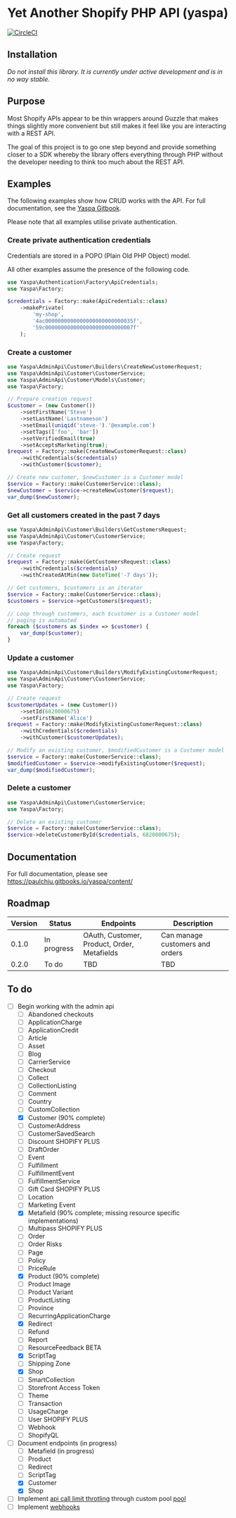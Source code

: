 # Yet Another Shopify PHP API (yaspa)

[![CircleCI](https://circleci.com/gh/paulchiu/yaspa/tree/master.svg?style=svg)](https://circleci.com/gh/paulchiu/yaspa/tree/master)

## Installation

*Do not install this library. It is currently under active development
and is in no way stable.*

## Purpose

Most Shopify APIs appear to be thin wrappers around Guzzle that makes things
slightly more convenient but still makes it feel like you are interacting with a
REST API.

The goal of this project is to go one step beyond and provide something closer
to a SDK whereby the library offers everything through PHP without the developer
needing to think too much about the REST API.

## Examples

The following examples show how CRUD works with the API. For full documentation,
see the [Yaspa Gitbook][docs].

Please note that all examples utilise private authentication.

### Create private authentication credentials

Credentials are stored in a POPO (Plain Old PHP Object) model.

All other examples assume the presence of the following code.

```php
use Yaspa\Authentication\Factory\ApiCredentials;
use Yaspa\Factory;

$credentials = Factory::make(ApiCredentials::class)
    ->makePrivate(
        'my-shop',
        '4ac0000000000000000000000000035f',
        '59c0000000000000000000000000007f'
    );
```

### Create a customer

```php
use Yaspa\AdminApi\Customer\Builders\CreateNewCustomerRequest;
use Yaspa\AdminApi\Customer\CustomerService;
use Yaspa\AdminApi\Customer\Models\Customer;
use Yaspa\Factory;

// Prepare creation request
$customer = (new Customer())
    ->setFirstName('Steve')
    ->setLastName('Lastnameson')
    ->setEmail(uniqid('steve-').'@example.com')
    ->setTags(['foo', 'bar'])
    ->setVerifiedEmail(true)
    ->setAcceptsMarketing(true);
$request = Factory::make(CreateNewCustomerRequest::class)
    ->withCredentials($credentials)
    ->withCustomer($customer);

// Create new customer, $newCustomer is a Customer model
$service = Factory::make(CustomerService::class);
$newCustomer = $service->createNewCustomer($request);
var_dump($newCustomer);
```

### Get all customers created in the past 7 days

```php
use Yaspa\AdminApi\Customer\Builders\GetCustomersRequest;
use Yaspa\AdminApi\Customer\CustomerService;
use Yaspa\Factory;

// Create request
$request = Factory::make(GetCustomersRequest::class)
    ->withCredentials($credentials)
    ->withCreatedAtMin(new DateTime('-7 days'));

// Get customers, $customers is an iterator
$service = Factory::make(CustomerService::class);
$customers = $service->getCustomers($request);

// Loop through customers, each $customer is a Customer model
// paging is automated
foreach ($customers as $index => $customer) {
    var_dump($customer);
}
```

### Update a customer

```php
use Yaspa\AdminApi\Customer\Builders\ModifyExistingCustomerRequest;
use Yaspa\AdminApi\Customer\CustomerService;
use Yaspa\Factory;

// Create request
$customerUpdates = (new Customer())
    ->setId(6820000675)
    ->setFirstName('Alice')
$request = Factory::make(ModifyExistingCustomerRequest::class)
    ->withCredentials($credentials)
    ->withCustomer($customerUpdates);

// Modify an existing customer, $modifiedCustomer is a Customer model
$service = Factory::make(CustomerService::class);
$modifiedCustomer = $service->modifyExistingCustomer($request);
var_dump($modifiedCustomer);
```

### Delete a customer

```php
use Yaspa\AdminApi\Customer\CustomerService;
use Yaspa\Factory;

// Delete an existing customer
$service = Factory::make(CustomerService::class);
$service->deleteCustomerById($credentials, 6820000675);
```

## Documentation

For full documentation, please see https://paulchiu.gitbooks.io/yaspa/content/

[docs]: https://paulchiu.gitbooks.io/yaspa/content/

## Roadmap

|Version|Status|Endpoints|Description|
|-------|------|---------|-----------|
|0.1.0|In progress|OAuth, Customer, Product, Order, Metafields|Can manage customers and orders|
|0.2.0|To do|TBD|TBD|

## To do

- [ ] Begin working with the admin api
    - [ ] Abandoned checkouts
    - [ ] ApplicationCharge
    - [ ] ApplicationCredit
    - [ ] Article
    - [ ] Asset
    - [ ] Blog
    - [ ] CarrierService
    - [ ] Checkout
    - [ ] Collect
    - [ ] CollectionListing
    - [ ] Comment
    - [ ] Country
    - [ ] CustomCollection
    - [x] Customer (90% complete)
    - [ ] CustomerAddress
    - [ ] CustomerSavedSearch
    - [ ] Discount SHOPIFY PLUS
    - [ ] DraftOrder
    - [ ] Event
    - [ ] Fulfillment
    - [ ] FulfillmentEvent
    - [ ] FulfillmentService
    - [ ] Gift Card SHOPIFY PLUS
    - [ ] Location
    - [ ] Marketing Event
    - [x] Metafield (90% complete; missing resource specific implementations)
    - [ ] Multipass SHOPIFY PLUS
    - [ ] Order
    - [ ] Order Risks
    - [ ] Page
    - [ ] Policy
    - [ ] PriceRule
    - [x] Product (90% complete)
    - [ ] Product Image
    - [ ] Product Variant
    - [ ] ProductListing
    - [ ] Province
    - [ ] RecurringApplicationCharge
    - [x] Redirect
    - [ ] Refund
    - [ ] Report
    - [ ] ResourceFeedback BETA
    - [x] ScriptTag
    - [ ] Shipping Zone
    - [x] Shop
    - [ ] SmartCollection
    - [ ] Storefront Access Token
    - [ ] Theme
    - [ ] Transaction
    - [ ] UsageCharge
    - [ ] User SHOPIFY PLUS
    - [ ] Webhook
    - [ ] ShopifyQL
- [ ] Document endpoints (in progress)
    - [ ] Metafield (in progress)
    - [ ] Product
    - [ ] Redirect
    - [ ] ScriptTag
    - [x] Customer
    - [x] Shop
- [ ] Implement [api call limit throtling][acl] through custom pool [pool][gpool]
- [ ] Implement [webhooks][whs]

[acl]: https://help.shopify.com/api/getting-started/api-call-limit
[gpool]: http://docs.guzzlephp.org/en/stable/quickstart.html#concurrent-requests
[whs]: https://help.shopify.com/api/getting-started/webhooks
